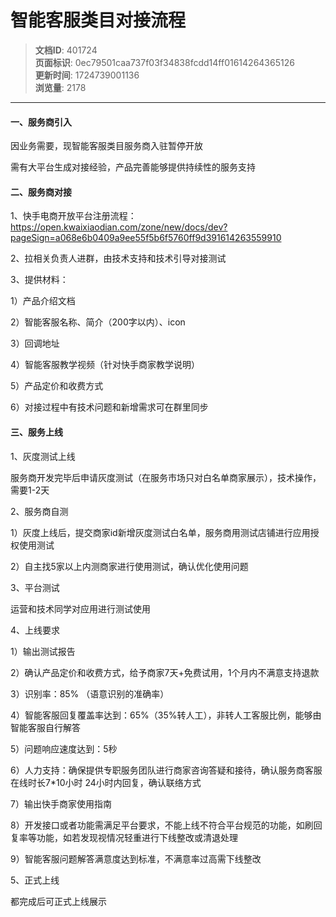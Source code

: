 # 智能客服类目对接流程

> **文档ID**: 401724  
> **页面标识**: 0ec79501caa737f03f34838fcdd14ff01614264365126  
> **更新时间**: 1724739001136  
> **浏览量**: 2178

---

#### 一、服务商引入

因业务需要，现智能客服类目服务商入驻暂停开放

需有大平台生成对接经验，产品完善能够提供持续性的服务支持

#### 二、服务商对接

1、快手电商开放平台注册流程：<https://open.kwaixiaodian.com/zone/new/docs/dev?pageSign=a068e6b0409a9ee55f5b6f5760ff9d391614263559910>

2、拉相关负责人进群，由技术支持和技术引导对接测试

3、提供材料：

1）产品介绍文档

2）智能客服名称、简介（200字以内）、icon

3）回调地址

4）智能客服教学视频（针对快手商家教学说明）

5）产品定价和收费方式

6）对接过程中有技术问题和新增需求可在群里同步

#### 三、服务上线

1、灰度测试上线

服务商开发完毕后申请灰度测试（在服务市场只对白名单商家展示），技术操作，需要1-2天

2、服务商自测

1）灰度上线后，提交商家id新增灰度测试白名单，服务商用测试店铺进行应用授权使用测试

2）自主找5家以上内测商家进行使用测试，确认优化使用问题

3、平台测试

运营和技术同学对应用进行测试使用

4、上线要求

1）输出测试报告

2）确认产品定价和收费方式，给予商家7天+免费试用，1个月内不满意支持退款

3）识别率：85% （语意识别的准确率）

4）智能客服回复覆盖率达到：65%（35%转人工），非转人工客服比例，能够由智能客服自行解答

5）问题响应速度达到：5秒

6）人力支持：确保提供专职服务团队进行商家咨询答疑和接待，确认服务商客服在线时长7\*10小时 24小时内回复，确认联络方式

7）输出快手商家使用指南

8）开发接口或者功能需满足平台要求，不能上线不符合平台规范的功能，如刷回复率等功能，如若发现视情况轻重进行下线整改或清退处理

9）智能客服问题解答满意度达到标准，不满意率过高需下线整改

5、正式上线

都完成后可正式上线展示
